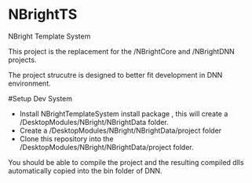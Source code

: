 # NBrightTS
NBright Template System

This project is the replacement for the /NBrightCore and /NBrightDNN projects.

The project strucutre is designed to better fit development in DNN environment.

#Setup Dev System

- Install NBrightTemplateSystem install package , this will create a /DesktopModules/NBright/NBrightData folder.
- Create a /DesktopModules/NBright/NBrightData/project folder
- Clone this repository into the /DesktopModules/NBright/NBrightData/project folder.
 
You should be able to compile the project and the resulting compiled dlls automatically copied into the bin folder of DNN.

